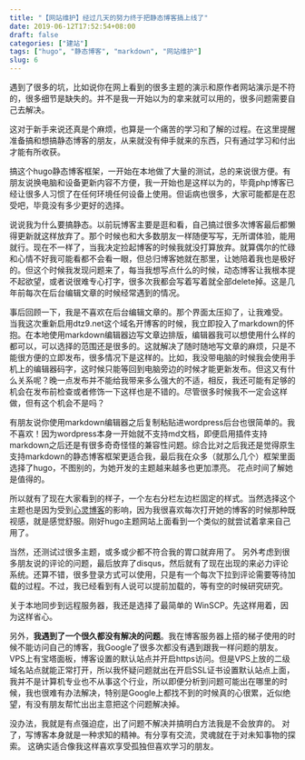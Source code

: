 ```yaml
---
title: "【网站维护】经过几天的努力终于把静态博客搞上线了"
date: 2019-06-12T17:52:54+08:00
draft: false
categories: ["建站"]
tags: ["hugo", "静态博客", "markdown", "网站维护"]
slug: 6
---
```


遇到了很多的坑，比如说你在网上看到的很多主题的演示和原作者网站演示是不符的，很多细节是缺失的。并不是我一开始以为的拿来就可以用的，很多问题需要自己去解决。

这对于新手来说还真是个麻烦，也算是一个痛苦的学习和了解的过程。在这里提醒准备搞和想搞静态博客的朋友，从来就没有伸手就来的东西，只有通过学习和付出才能有所收获。

搞这个hugo静态博客框架，一开始在本地做了大量的测试，总的来说很方便。有朋友说换电脑和设备更新内容不方便，我一开始也是这样以为的，毕竟php博客已经让很多人习惯了在任何环境任何设备上使用。但诟病也很多，大家可能都是在忍受吧，毕竟没有多少更好的选择。

说说我为什么要搞静态。以前玩博客主要是逛和看，自己搞过很多次博客最后都懒得更新就这样放弃了。那个时候也和大多数朋友一样随便写写，无所谓体验，能用就行。现在不一样了，当我决定捡起博客的时候我就没打算放弃。就算偶尔的忙碌和心情不好我可能看都不会看一眼，但总归博客她就在那里，让她陪着我也是极好的。但这个时候我发现问题来了，每当我想写点什么的时候，动态博客让我根本提不起欲望，或者说很难专心打字，很多次我都会写着写着就全部delete掉。这是几年前每次在后台编辑文章的时候经常遇到的情况。

事后回顾一下，我是不喜欢在后台编辑文章的。那个界面太压抑了，让我难受。
当我这次重新启用dtz9.net这个域名开博客的时候，我立即投入了markdown的怀抱。在本地使用markdown编辑器边写文章边排版，编辑器我可以想使用什么样的都可以，可以选择的范围还是很多的。这就解决了随时随地写文章的麻烦，只是不能很方便的立即发布，很多情况下是这样的。比如，我没带电脑的时候我会使用手机上的编辑器码字，这时候只能等回到电脑旁边的时候才能更新发布。但这又有什么关系呢？晚一点发布并不能给我带来多么强大的不适，相反，我还可能有足够的机会在发布前检查或者修饰一下这样也是不错的。尽管很多时候我不一定会这样做，但有这个机会不是吗？

有朋友说你使用markdown编辑器之后复制粘贴进wordpress后台也很简单的。我不喜欢！因为wordpress本身一开始就不支持md文档，即便启用插件支持markdown之后还是有很多奇奇怪怪的兼容性问题。综合比对之后我还是觉得原生支持markdown的静态博客框架更适合我，最后我在众多（就那么几个）框架里面选择了hugo，不图别的，为她开发的主题越来越多也更加漂亮。
花点时间了解她是值得的。

所以就有了现在大家看到的样子，一个左右分栏左边栏固定的样式。当然选择这个主题也是因为受到[心灵博客](http://blog.dngz.net/)的影响，因为我很喜欢每次打开她的博客的时候那种既视感，就是感觉舒服。刚好hugo主题网站上面看到一个类似的就尝试着拿来自己用了。

当然，还测试过很多主题，或多或少都不符合我的胃口就弃用了。
另外考虑到很多朋友说的评论的问题，最后放弃了disqus，然后就有了现在出现的来必力评论系统。还算不错，很多登录方式可以使用，只是有一个每次下拉到评论需要等待加载的过程。不过，我已经看到有人说可以提前加载的，等有空的时候研究研究。

关于本地同步到远程服务器，我还是选择了最简单的 WinSCP。先这样用着，因为这样省心。

另外，**我遇到了一个很久都没有解决的问题**。我在博客服务器上搭的梯子使用的时候不能访问自己的博客，我Google了很多次都没有遇到跟我一样问题的朋友。VPS上有宝塔面板，博客设置的默认站点并开启https访问。但是VPS上放的二级域名站点就能正常打开，所以我怀疑问题就出在开启SSL证书设置默认站点上面，我并不是计算机专业也不从事这个行业，所以即便分析到问题可能出在哪里的时候，我也很难有办法解决，特别是Google上都找不到的时候真的心很累，近似绝望，有没有朋友帮忙出出主意把这个问题解决掉。

没办法，我就是有点强迫症，出了问题不解决并搞明白方法我是不会放弃的。
对了，写博客本身就是一种求知的精神。有分享有交流，灵魂就在于对未知事物的探索。
这确实适合像我这样喜欢享受孤独但喜欢学习的朋友。